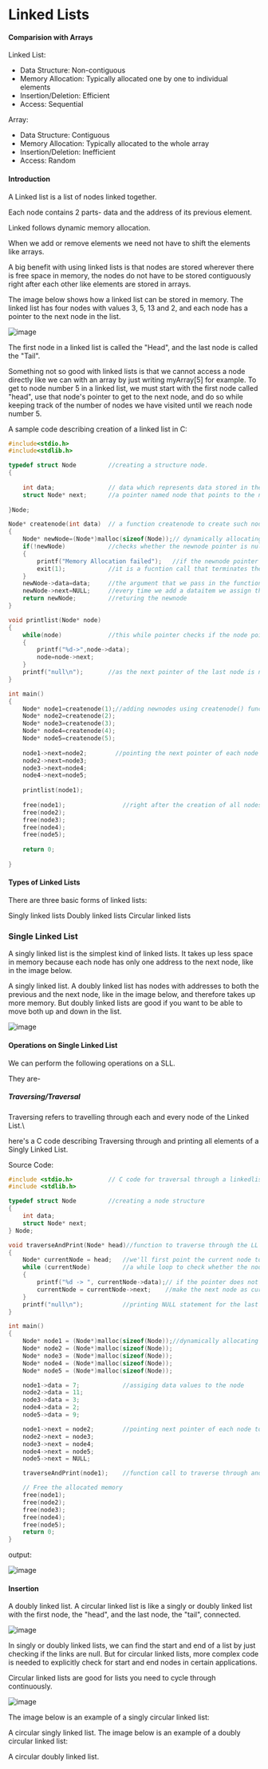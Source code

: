 #  Linked Lists


#### Comparision with Arrays
Linked List:

- Data Structure: Non-contiguous
- Memory Allocation: Typically allocated one by one to individual elements
- Insertion/Deletion: Efficient
- Access: Sequential
  
Array:

- Data Structure: Contiguous
- Memory Allocation: Typically allocated to the whole array
- Insertion/Deletion: Inefficient
- Access: Random

#### Introduction

A Linked list is a list of nodes linked together.

Each node contains 2 parts- data and the address of its previous element.

Linked follows dynamic memory allocation.

When we add or remove elements we need not have to shift the elements like arrays.

A big benefit with using linked lists is that nodes are stored wherever there is free space in memory, the nodes do not have to be stored contiguously right after each other like elements are stored in arrays.

The image below shows how a linked list can be stored in memory. The linked list has four nodes with values 3, 5, 13 and 2, and each node has a pointer to the next node in the list.

![image](https://github.com/user-attachments/assets/d0df3d88-9201-4aa3-8050-85ca3627c3df)

The first node in a linked list is called the "Head", and the last node is called the "Tail".

Something not so good with linked lists is that we cannot access a node directly like we can with an array by just writing myArray[5] for example. To get to node number 5 in a linked list, we must start with the first node called "head", use that node's pointer to get to the next node, and do so while keeping track of the number of nodes we have visited until we reach node number 5.

A sample code describing creation of a linked list in C:

``` C
#include<stdio.h>
#include<stdlib.h>

typedef struct Node			//creating a structure node.
{
	
	int data;				// data which represents data stored in the node.
	struct Node* next;		//a pointer named node that points to the next data item's address in the current node.
	
}Node;

Node* createnode(int data)	// a function createnode to create such nodes
{
	Node* newNode=(Node*)malloc(sizeof(Node));// dynamically allocating memory for our newnode, this operation is performed each time we create a newnode
	if(!newNode)			//checks whether the newnode pointer is null
	{
		printf("Memory Allocation failed");	  //if the newnode pointer is null, prints this statement
		exit(1);			//it is a fucntion call that terminates the program immediately.
	}
	newNode->data=data;		//the argument that we pass in the function is the dataitem of our node,and we assign that to our newnode here.
	newNode->next=NULL;		//every time we add a dataitem we assign the next i.e., the next pointer which has to store the address of the next node
	return newNode;			//returing the newnode
}

void printlist(Node* node)
{
	while(node)				//this while pointer checks if the node pointer is not null,if true prints the data;
	{
		printf("%d->",node->data);
		node=node->next;
	}
	printf("null\n");		//as the next pointer of the last node is null,this statement prints null right next to the last node.
}

int main()
{
	Node* node1=createnode(1);//adding newnodes using createnode() function
	Node* node2=createnode(2);
	Node* node3=createnode(3);
	Node* node4=createnode(4);
	Node* node5=createnode(5);
	
	node1->next=node2;		  //pointing the next pointer of each node to the next data that we're adding above
	node2->next=node3;
	node3->next=node4;
	node4->next=node5;
	
	printlist(node1);
	
	free(node1);				//right after the creation of all nodes is completed, we'll free up the space that we've alloacted for all the nodes as it is considered a good practise as it prevents memory leaks.
	free(node2);
	free(node3);
	free(node4);
	free(node5);
	
	return 0;
	
}
```

#### Types of Linked Lists
There are three basic forms of linked lists:

Singly linked lists
Doubly linked lists
Circular linked lists

### Single Linked List
A singly linked list is the simplest kind of linked lists. It takes up less space in memory because each node has only one address to the next node, like in the image below.

A singly linked list.
A doubly linked list has nodes with addresses to both the previous and the next node, like in the image below, and therefore takes up more memory. But doubly linked lists are good if you want to be able to move both up and down in the list.

![image](https://github.com/user-attachments/assets/401d9322-f8e4-4998-b319-e86e787b8269)

#### Operations on Single Linked List

We can perform the following operations on a SLL.

They are-

##### Traversing/Traversal

Traversing refers to travelling through each and every node of the Linked List.\

here's a C code describing Traversing through and printing all elements of a Singly Linked List.

Source Code:

``` C
#include <stdio.h>			// C code for traversal through a linkedlist
#include <stdlib.h>

typedef struct Node 		//creating a node structure
{
    int data;
    struct Node* next;
} Node;

void traverseAndPrint(Node* head)//function to traverse through the LL and print the elements
{
    Node* currentNode = head;	//we'll first point the current node to head.
    while (currentNode) 		//a while loop to check whether the node does not point to NULL
    {
        printf("%d -> ", currentNode->data);// if the pointer does not point to NULL,it prints the data that the next is pointing to
        currentNode = currentNode->next;	//make the next node as currentnode
    }
    printf("null\n");			//printing NULL statement for the last node,whose pointer points to NULL
}

int main()
{
    Node* node1 = (Node*)malloc(sizeof(Node));//dynamically allocating memory for all the newnodes
    Node* node2 = (Node*)malloc(sizeof(Node));
    Node* node3 = (Node*)malloc(sizeof(Node));
    Node* node4 = (Node*)malloc(sizeof(Node));
    Node* node5 = (Node*)malloc(sizeof(Node));

    node1->data = 7;			//assiging data values to the node
    node2->data = 11;
    node3->data = 3;
    node4->data = 2;
    node5->data = 9;

    node1->next = node2;		//pointing next pointer of each node to it's next node
    node2->next = node3;
    node3->next = node4;
    node4->next = node5;
    node5->next = NULL;

    traverseAndPrint(node1);	//function call to traverse through and print the linked list

    // Free the allocated memory
    free(node1);
    free(node2);
    free(node3);
    free(node4);
    free(node5);
    return 0;
}
```

output:

![image](https://github.com/user-attachments/assets/119db57a-a2b0-49a4-a568-f4cc9a20cfed)

#### Insertion



A doubly linked list.
A circular linked list is like a singly or doubly linked list with the first node, the "head", and the last node, the "tail", connected.


![image](https://github.com/user-attachments/assets/5a40444e-2763-49c7-a44c-307c4338629e)


In singly or doubly linked lists, we can find the start and end of a list by just checking if the links are null. But for circular linked lists, more complex code is needed to explicitly check for start and end nodes in certain applications.

Circular linked lists are good for lists you need to cycle through continuously.

![image](https://github.com/user-attachments/assets/615a34cd-d7cc-40b9-9e80-617bf0dc3c0f)


The image below is an example of a singly circular linked list:

A circular singly linked list.
The image below is an example of a doubly circular linked list:

A circular doubly linked list.
